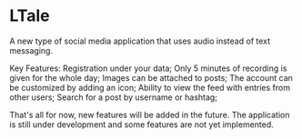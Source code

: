 # LTale

A new type of social media application that uses audio instead of text messaging.

Key Features:
Registration under your data;
Only 5 minutes of recording is given for the whole day;
Images can be attached to posts;
The account can be customized by adding an icon;
Ability to view the feed with entries from other users;
Search for a post by username or hashtag;

That's all for now, new features will be added in the future. The application is still under development and some features are not yet implemented.
